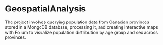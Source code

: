 # GeospatialAnalysis
The project involves querying population data from Canadian provinces stored in a MongoDB database, processing it, and creating interactive maps with Folium to visualize population distribution by age group and sex across provinces.
